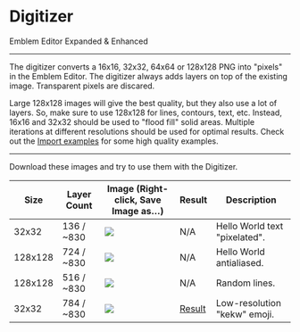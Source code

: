 # Digitizer

Emblem Editor Expanded & Enhanced

------------------------------------------------------------------------------------------------------------------------

The digitizer converts a 16x16, 32x32, 64x64 or 128x128 PNG into "pixels" in the Emblem Editor.
The digitizer always adds layers on top of the existing image. Transparent pixels are discared.

Large 128x128 images will give the best quality, but they also use a lot of layers.
So, make sure to use 128x128 for lines, contours, text, etc.
Instead, 16x16 and 32x32 should be used to "flood fill" solid areas.
Multiple iterations at different resolutions should be used for optimal results.
Check out the [Import examples](./readme-import.md) for some high quality examples.

------------------------------------------------------------------------------------------------------------------------

[e1]: ./readme-digitizer/example-1.png
[e2]: ./readme-digitizer/example-2.png
[e3]: ./readme-digitizer/example-3.png
[e4]: ./readme-digitizer/example-4.png

[r4]: ./readme-digitizer/result-4.jpg

Download these images and try to use them with the Digitizer.

| Size    | Layer Count | Image (Right-click, Save Image as…) | Result       | Description                             |
|---------|-------------|-------------------------------------|--------------|-----------------------------------------|
| 32x32   | 136 / ~830  | ![][e1]                             | N/A          | Hello World text "pixelated".           |
| 128x128 | 724 / ~830  | ![][e2]                             | N/A          | Hello World antialiased.                |
| 128x128 | 516 / ~830  | ![][e3]                             | N/A          | Random lines.                           |
| 32x32   | 784 / ~830  | ![][e4]                             | [Result][r4] | Low-resolution "kekw" emoji.            |
